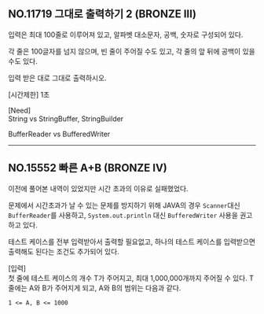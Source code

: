 ## NO.11719 그대로 출력하기 2 (BRONZE III)

입력은 최대 100줄로 이루어져 있고, 알파벳 대소문자, 공백, 숫자로 구성되어 있다.

각 줄은 100글자를 넘지 않으며, 빈 줄이 주어질 수도 있고, 각 줄의 앞 뒤에 공백이 있을 수도 있다.

입력 받은 대로 그대로 출력하시오.

[시간제한] 1초

[Need] <br/>
String vs StringBuffer, StringBuilder

BufferReader vs BufferedWriter

---

## NO.15552 빠른 A+B (BRONZE IV)

이전에 풀어본 내역이 있었지만 시간 초과의 이유로 실패했었다.

문제에서 시간초과가 날 수 있는 문제를 방지하기 위해 JAVA의 경우 `Scanner`대신 `BufferReader`를 사용하고, `System.out.println` 대신 `BufferedWriter` 사용을 권고하고 있다.

테스트 케이스를 전부 입력받아서 출력할 필요없고, 하나의 테스트 케이스를 입력받으면 출력해도 된다는 조건도 추가되어 있다.

[입력] <br/>
첫 줄에 테스트 케이스의 개수 T가 주어지고, 최대 1,000,000개까지 주어질 수 있다. T줄에는 A와 B가 주어지게 되고, A와 B의 범위는 다음과 같다. <br/>
```
1 <= A, B <= 1000
```
